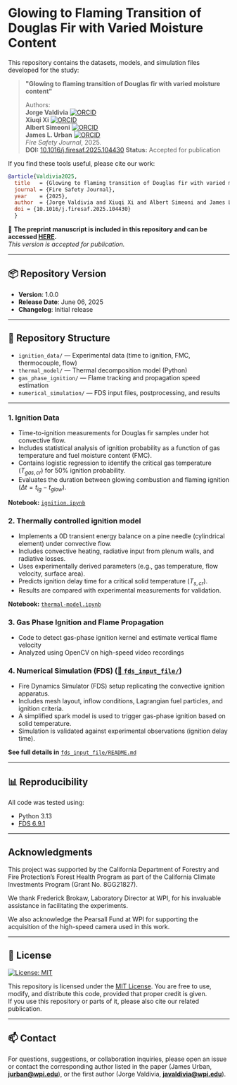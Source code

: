 # Glowing to Flaming Transition of Douglas Fir with Varied Moisture Content

This repository contains the datasets, models, and simulation files developed for the study:

> **"Glowing to flaming transition of Douglas fir with varied moisture content"** 
>
> Authors:  <br>
> **Jorge Valdivia** [![ORCID](https://img.shields.io/badge/ORCID-0009--0003--4251--1108-a6ce39?logo=orcid&style=flat-square)](https://orcid.org/0009-0003-4251-1108) <br>
> **Xiuqi Xi** [![ORCID](https://img.shields.io/badge/ORCID-0000--0003--3245--232X-a6ce39?logo=orcid&style=flat-square)](https://orcid.org/0000-0003-3245-232X) <br>
> **Albert Simeoni** [![ORCID](https://img.shields.io/badge/ORCID-0000--0002--5497--3794-a6ce39?logo=orcid&style=flat-square)](https://orcid.org/0000-0002-5497-3794) <br>
> **James L. Urban** [![ORCID](https://img.shields.io/badge/ORCID-0000--0002--2476--8212-a6ce39?logo=orcid&style=flat-square)](https://orcid.org/0000-0002-2476-8212) <br>
> *Fire Safety Journal*, 2025.  
> **DOI:** [10.1016/j.firesaf.2025.104430](https://doi.org/10.1016/j.firesaf.2025.104430)
> **Status:** Accepted for publication

If you find these tools useful, please cite our work:

```bibtex
@article{Valdivia2025,
  title   = {Glowing to flaming transition of Douglas fir with varied moisture content [manuscript accepted for publication]},
  journal = {Fire Safety Journal},
  year    = {2025},
  author  = {Jorge Valdivia and Xiuqi Xi and Albert Simeoni and James L. Urban},
  doi = {10.1016/j.firesaf.2025.104430}
  }
```

📄 **The preprint manuscript is included in this repository and can be accessed [HERE](Manuscript.pdf).**  
_This version is *accepted* for publication._

---

## 📦 Repository Version

- **Version**: 1.0.0  
- **Release Date**: June 06, 2025  
- **Changelog**: Initial release

---

## 📁 Repository Structure

- `ignition_data/` — Experimental data (time to ignition, FMC, thermocouple, flow)
- `thermal_model/` — Thermal decomposition model (Python)
- `gas_phase_ignition/` — Flame tracking and propagation speed estimation
- `numerical_simulation/` — FDS input files, postprocessing, and results

---

### 1. Ignition Data

- Time-to-ignition measurements for Douglas fir samples under hot convective flow.
- Includes statistical analysis of ignition probability as a function of gas temperature and fuel moisture content (FMC).
- Contains logistic regression to identify the critical gas temperature ($T_{gas,cr}$) for 50% ignition probability.
- Evaluates the duration between glowing combustion and flaming ignition ($\Delta t = t_{ig} - t_{glow}$).

**Notebook:** [`ignition.ipynb`](ignition.ipynb)

### 2. Thermally controlled ignition model

- Implements a 0D transient energy balance on a pine needle (cylindrical element) under convective flow.
- Includes convective heating, radiative input from plenum walls, and radiative losses.
- Uses experimentally derived parameters (e.g., gas temperature, flow velocity, surface area).
- Predicts ignition delay time for a critical solid temperature ($T_{s,cr}$).
- Results are compared with experimental measurements for validation.

**Notebook:** [`thermal-model.ipynb`](thermal-model.ipynb)

### 3. Gas Phase Ignition and Flame Propagation

- Code to detect gas-phase ignition kernel and estimate vertical flame velocity
- Analyzed using OpenCV on high-speed video recordings

### 4. Numerical Simulation (FDS) ([📁 `fds_input_file/`](fds_input_file/))

- Fire Dynamics Simulator (FDS) setup replicating the convective ignition apparatus.
- Includes mesh layout, inflow conditions, Lagrangian fuel particles, and ignition criteria.
- A simplified spark model is used to trigger gas-phase ignition based on solid temperature.
- Simulation is validated against experimental observations (ignition delay time).

**See full details in** [`fds_input_file/README.md`](fds_input_file/README.md)


---

## 📊 Reproducibility

All code was tested using:
- Python 3.13
- [FDS 6.9.1](https://github.com/firemodels/fds/releases/tag/FDS-6.9.1)

---

## Acknowledgments

This project was supported by the California Department of Forestry and Fire Protection’s Forest Health Program as part of the California Climate Investments Program (Grant No. 8GG21827).

We thank Frederick Brokaw, Laboratory Director at WPI, for his invaluable assistance in facilitating the experiments.

We also acknowledge the Pearsall Fund at WPI for supporting the acquisition of the high-speed camera used in this work.

---

## 📄 License

[![License: MIT](https://img.shields.io/badge/License-MIT-yellow.svg)](LICENSE)

This repository is licensed under the [MIT License](LICENSE).
You are free to use, modify, and distribute this code, provided that proper credit is given.  
If you use this repository or parts of it, please also cite our related publication.

---

## 📫 Contact

For questions, suggestions, or collaboration inquiries, please open an issue or contact the corresponding author listed in the paper (James Urban, [**jurban@wpi.edu**](mailto:jurban@wpi.edu)), or the first author (Jorge Valdivia, [**javaldivia@wpi.edu**](mailto:javaldivia@wpi.edu)).
